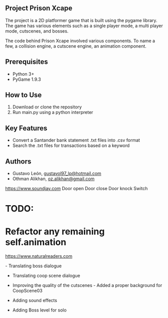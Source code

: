 Project Prison Xcape
--------------------

The project is a 2D platformer game that is built using the pygame library. The game has various elements such as a single player mode, a multi player mode, cutscenes, and bosses.

The code behind Prison Xcape involved various components. To name a few, a collision engine, a cutscene engine, an animation component.


Prerequisites
-------------
- Python 3+ 
- PyGame 1.9.3


How to Use
----------
1. Download or clone the repository
2. Run main.py using a python interpreter 


Key Features
------------
- Convert a Santander bank statement .txt files into .csv format
- Search the .txt files for transactions based on a keyword


Authors
-------
- Gustavo León, gustavol97_lp@hotmail.com
- Othman Alikhan, oz.alikhan@gmail.com


https://www.soundjay.com
Door open
Door close
Door knock
Switch


# TODO:
# Refactor any remaining self.animation
https://www.naturalreaders.com



​- Translating boss dialogue
- Translating coop scene dialogue
- Improving the quality of the cutscenes​
​- Added a proper background for CoopScene03


- Adding sound effects
- Adding Boss level for solo​

